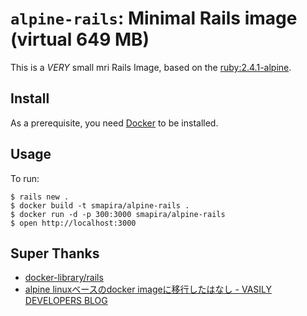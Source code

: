 # `alpine-rails`: Minimal Rails image (virtual 649 MB)

This is a *VERY* small mri Rails Image, based on the [ruby:2.4.1-alpine](https://hub.docker.com/_/ruby/).

## Install

As a prerequisite, you need [Docker](https://docker.com) to be installed.

## Usage

To run:

    $ rails new .
    $ docker build -t smapira/alpine-rails .
	$ docker run -d -p 300:3000 smapira/alpine-rails
	$ open http://localhost:3000

## Super Thanks
- [docker-library/rails](https://github.com/docker-library/rails)
- [alpine linuxベースのdocker imageに移行したはなし - VASILY DEVELOPERS BLOG](http://tech.vasily.jp/entry/docker_image_slim_in_alpinelinux)
